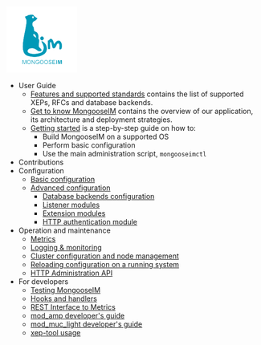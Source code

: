 ![MongooseIM](MongooseIM_logo.png "MongooseIM's logo")

* User Guide
    * [Features and supported standards](user-guide/Features-and-supported-standards.md) contains the list of supported XEPs, RFCs and database backends.
    * [Get to know MongooseIM](user-guide/Get-to-know-MongooseIM.md) contains the overview of our application, its architecture and deployment strategies.
    * [Getting started](user-guide/Getting-started.md) is a step-by-step guide on how to:
        * Build MongooseIM on a supported OS
        * Perform basic configuration
        * Use the main administration script, `mongooseimctl`
* Contributions
* Configuration
    * [Basic configuration](Basic-configuration.md)
    * [Advanced configuration](Advanced-configuration.md)
        * [Database backends configuration](advanced-configuration/database-backends-configuration.md)
        * [Listener modules](advanced-configuration/Listener-modules.md)
        * [Extension modules](advanced-configuration/Modules.md)
        * [HTTP authentication module](advanced-configuration/HTTP-authentication-module.md)
* Operation and maintenance
    * [Metrics](operation-and-maintenance/Mongoose-metrics.md)
    * [Logging & monitoring](operation-and-maintenance/Logging-&-monitoring.md)
    * [Cluster configuration and node management](operation-and-maintenance/Cluster-configuration-and-node-management.md)
    * [Reloading configuration on a running system](operation-and-maintenance/Reloading-configuration-on-a-running-system.md)
    * [HTTP Administration API](http-api/http-administration-api-documentation.md)
* For developers
    * [Testing MongooseIM](developers-guide/Testing-MongooseIM.md)
    * [Hooks and handlers](developers-guide/Hooks-and-handlers.md)
    * [REST Interface to Metrics](developers-guide/REST-interface-to-metrics.md)
    * [mod_amp developer's guide](developers-guide/mod_amp_developers_guide.md)
    * [mod_muc_light developer's guide](developers-guide/mod_muc_light_developers_guide.md)
    * [xep-tool usage](developers-guide/xep_tool.md)
